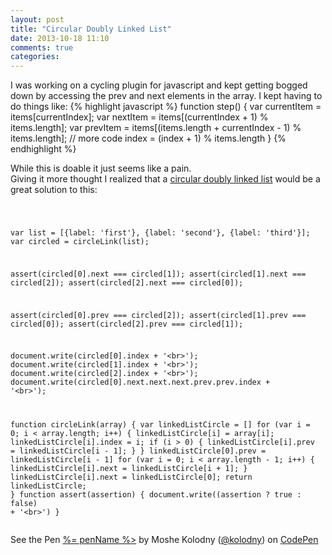 ```yaml
---
layout: post
title: "Circular Doubly Linked List"
date: 2013-10-18 11:10
comments: true
categories: 
---
```


I was working on a cycling plugin for javascript and kept getting bogged down by accessing the prev and next elements in the array. I kept having to do things like:
{% highlight javascript %}
function step() {
	var currentItem = items[currentIndex];
	var nextItem = items[(currentIndex + 1) % items.length];
	var prevItem = items[(items.length + currentIndex - 1) % items.length];
	// more code
	index = (index + 1) % items.length
}
{% endhighlight %}

While this is doable it just seems like a pain.  
Giving it more thought I realized that a [circular doubly linked list](http://en.wikipedia.org/wiki/Linked_list#Circular_list) would be a great solution to this:

<div data-height="257" data-theme-id="1527" data-slug-hash="cGdke" data-user="kolodny" data-default-tab="js" class='codepen'><pre><code>

var list = [{label: &#x27;first&#x27;}, {label: &#x27;second&#x27;}, {label: &#x27;third&#x27;}];
var circled = circleLink(list);

assert(circled[0].next === circled[1]);
assert(circled[1].next === circled[2]);
assert(circled[2].next === circled[0]);

assert(circled[0].prev === circled[2]);
assert(circled[1].prev === circled[0]);
assert(circled[2].prev === circled[1]);

document.write(circled[0].index + &#x27;&lt;br&gt;&#x27;);
document.write(circled[1].index + &#x27;&lt;br&gt;&#x27;);
document.write(circled[2].index + &#x27;&lt;br&gt;&#x27;);
document.write(circled[0].next.next.next.prev.prev.index + &#x27;&lt;br&gt;&#x27;);

function circleLink(array) {
  var linkedListCircle = []
  for (var i = 0; i &lt; array.length; i++) {
    linkedListCircle[i] = array[i];
    linkedListCircle[i].index = i;
    if (i &gt; 0) {
      linkedListCircle[i].prev = linkedListCircle[i - 1];
    }
  }
  linkedListCircle[0].prev = linkedListCircle[i - 1]
  for (var i = 0; i &lt; array.length - 1; i++) {
    linkedListCircle[i].next = linkedListCircle[i + 1];
  }
  linkedListCircle[i].next = linkedListCircle[0];
  return linkedListCircle;
}
function assert(assertion) { document.write((assertion ? true : false) + &#x27;&lt;br&gt;&#x27;) }
</code></pre>
<p>See the Pen <a href='http://codepen.io/kolodny/pen/cGdke'>%= penName %></a> by Moshe Kolodny (<a href='http://codepen.io/kolodny'>@kolodny</a>) on <a href='http://codepen.io'>CodePen</a></p>
</div><script async src="https://codepen.io/assets/embed/ei.js"></script>